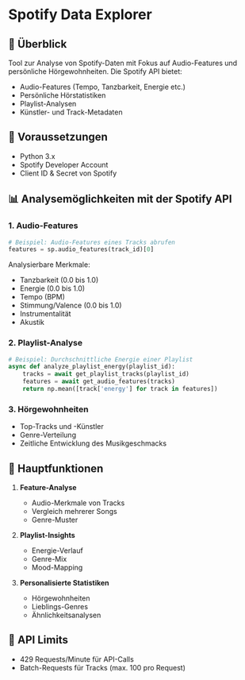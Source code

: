 # Spotify Data Explorer

## 🎵 Überblick
Tool zur Analyse von Spotify-Daten mit Fokus auf Audio-Features und persönliche Hörgewohnheiten. Die Spotify API bietet:

- Audio-Features (Tempo, Tanzbarkeit, Energie etc.)
- Persönliche Hörstatistiken
- Playlist-Analysen
- Künstler- und Track-Metadaten

## 🔧 Voraussetzungen
- Python 3.x
- Spotify Developer Account
- Client ID & Secret von Spotify

## 📊 Analysemöglichkeiten mit der Spotify API

### 1. Audio-Features
```python
# Beispiel: Audio-Features eines Tracks abrufen
features = sp.audio_features(track_id)[0]
```
Analysierbare Merkmale:
- Tanzbarkeit (0.0 bis 1.0)
- Energie (0.0 bis 1.0)
- Tempo (BPM)
- Stimmung/Valence (0.0 bis 1.0)
- Instrumentalität
- Akustik

### 2. Playlist-Analyse
```python
# Beispiel: Durchschnittliche Energie einer Playlist
async def analyze_playlist_energy(playlist_id):
    tracks = await get_playlist_tracks(playlist_id)
    features = await get_audio_features(tracks)
    return np.mean([track['energy'] for track in features])
```

### 3. Hörgewohnheiten
- Top-Tracks und -Künstler
- Genre-Verteilung
- Zeitliche Entwicklung des Musikgeschmacks

## 🚀 Hauptfunktionen

1. **Feature-Analyse**
   - Audio-Merkmale von Tracks
   - Vergleich mehrerer Songs
   - Genre-Muster

2. **Playlist-Insights**
   - Energie-Verlauf
   - Genre-Mix
   - Mood-Mapping

3. **Personalisierte Statistiken**
   - Hörgewohnheiten
   - Lieblings-Genres
   - Ähnlichkeitsanalysen

## 📌 API Limits
- 429 Requests/Minute für API-Calls
- Batch-Requests für Tracks (max. 100 pro Request)
